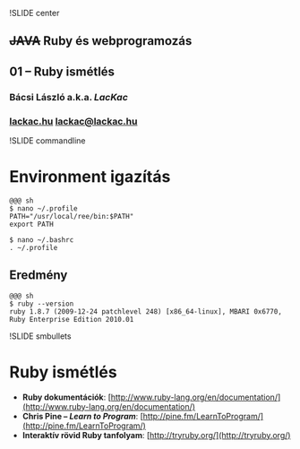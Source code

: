 !SLIDE center
## <del>JAVA</del> Ruby és webprogramozás
## 01 – **Ruby ismétlés**

### **Bácsi László a.k.a. *LacKac***
### [lackac.hu](http://lackac.hu) lackac@lackac.hu

!SLIDE commandline
# Environment igazítás

    @@@ sh
    $ nano ~/.profile
    PATH="/usr/local/ree/bin:$PATH"
    export PATH

    $ nano ~/.bashrc
    . ~/.profile

## Eredmény

    @@@ sh
    $ ruby --version
    ruby 1.8.7 (2009-12-24 patchlevel 248) [x86_64-linux], MBARI 0x6770, Ruby Enterprise Edition 2010.01


!SLIDE smbullets
# Ruby ismétlés #

* **Ruby dokumentációk**:
[http://www.ruby-lang.org/en/documentation/](http://www.ruby-lang.org/en/documentation/)
* **Chris Pine – *Learn to Program***: [http://pine.fm/LearnToProgram/](http://pine.fm/LearnToProgram/)
* **Interaktív rövid Ruby tanfolyam**: [http://tryruby.org/](http://tryruby.org/)
